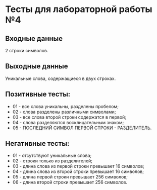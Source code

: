 # Тесты для лабораторной работы №4

## Входные данные 
2 строки символов.

## Выходные данные
Уникальные слова, содержащиеся в двух строках.

## Позитивные тесты:
 - 01 - все слова уникальны, разделены пробелом;
 - 02 - слова разделены различными символами;
 - 03 - все слова второй строки содержатся в первой;
 - 04 - слова разделяются восклицательным знаком;
 - 05 - ПОСЛЕДНИЙ СИМВОЛ ПЕРВОЙ СТРОКИ - РАЗДЕЛИТЕЛЬ.

## Негативные тесты:
 - 01 - отсутствуют уникальные слова;
 - 02 - строки только из разделителей;
 - 03 - длина слова из первой строки превышает 16 символов;
 - 04 - длина слова из второй строки превышает 16 символов;
 - 05 - длина первой строки превышает 256 символов;
 - 06 - длина второй строки превышает 256 символов.
